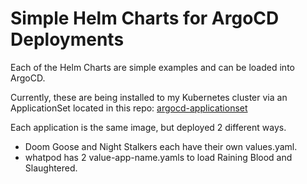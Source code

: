 # Simple Helm Charts for ArgoCD Deployments
Each of the Helm Charts are simple examples and can be loaded into ArgoCD.

Currently, these are being installed to my Kubernetes cluster via an ApplicationSet located in this repo:
[argocd-applicationset](https://github.com/kcsoukup/argocd-applicationset)

Each application is the same image, but deployed 2 different ways.
- Doom Goose and Night Stalkers each have their own values.yaml.
- whatpod has 2 value-app-name.yamls to load Raining Blood and Slaughtered.
